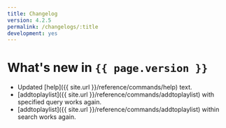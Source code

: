 ```yaml
---
title: Changelog
version: 4.2.5
permalink: /changelogs/:title
development: yes
---
```


# What's new in `{{ page.version }}`
- Updated [help]({{ site.url }}/reference/commands/help) text.
- [addtoplaylist]({{ site.url }}/reference/commands/addtoplaylist) with specified query works again.
- [addtoplaylist]({{ site.url }}/reference/commands/addtoplaylist) within search works again.
